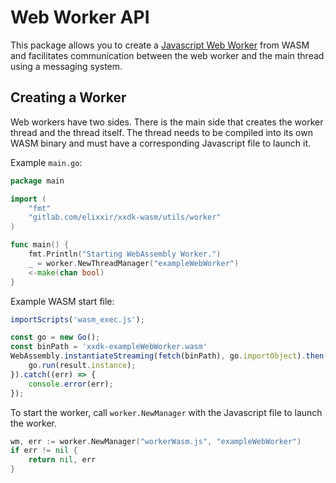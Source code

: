 # Web Worker API

This package allows you to create a [Javascript Web Worker](https://developer.mozilla.org/en-US/docs/Web/API/Web_Workers_API)
from WASM and facilitates communication between the web worker and the main
thread using a messaging system.

## Creating a Worker

Web workers have two sides. There is the main side that creates the worker
thread and the thread itself. The thread needs to be compiled into its own WASM
binary and must have a corresponding Javascript file to launch it.

Example `main.go`:

```go
package main

import (
	"fmt"
	"gitlab.com/elixxir/xxdk-wasm/utils/worker"
)

func main() {
	fmt.Println("Starting WebAssembly Worker.")
	_ = worker.NewThreadManager("exampleWebWorker")
	<-make(chan bool)
}
```


Example WASM start file:

```javascript
importScripts('wasm_exec.js');

const go = new Go();
const binPath = 'xxdk-exampleWebWorker.wasm'
WebAssembly.instantiateStreaming(fetch(binPath), go.importObject).then((result) => {
    go.run(result.instance);
}).catch((err) => {
    console.error(err);
});
```

To start the worker, call `worker.NewManager` with the Javascript file to launch
the worker.

```go
wm, err := worker.NewManager("workerWasm.js", "exampleWebWorker")
if err != nil {
	return nil, err
}
```